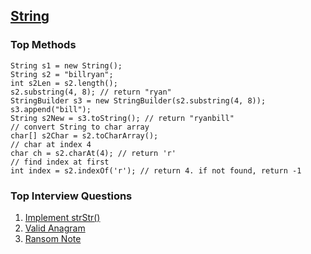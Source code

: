 ## [String](./dataStructure.md)
### Top Methods

```
String s1 = new String();
String s2 = "billryan";
int s2Len = s2.length();
s2.substring(4, 8); // return "ryan"
StringBuilder s3 = new StringBuilder(s2.substring(4, 8));
s3.append("bill");
String s2New = s3.toString(); // return "ryanbill"
// convert String to char array
char[] s2Char = s2.toCharArray();
// char at index 4
char ch = s2.charAt(4); // return 'r'
// find index at first
int index = s2.indexOf('r'); // return 4. if not found, return -1
```
### Top Interview Questions
1. [ Implement strStr()](../leetcode/implementstrStr.md)
2. [ Valid Anagram](../leetcode/validAnagram.md)
3. [ Ransom Note](../leetcode/ransomeNote.md)
